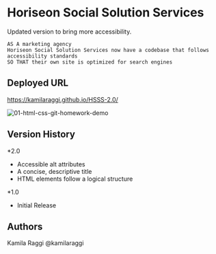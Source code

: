 # Horiseon Social Solution Services

Updated version to bring more accessibility.

```
AS A marketing agency
Horiseon Social Solution Services now have a codebase that follows accessibility standards
SO THAT their own site is optimized for search engines
```

## Deployed URL
https://kamilaraggi.github.io/HSSS-2.0/


![01-html-css-git-homework-demo](https://user-images.githubusercontent.com/84299745/127920630-66d98859-738c-4c05-a7a7-d14ea54b73c4.png)

## Version History
*2.0
  * Accessible alt attributes
  * A concise, descriptive title
  * HTML elements follow a logical structure
   
*1.0
  * Initial Release

## Authors
Kamila Raggi
@kamilaraggi

